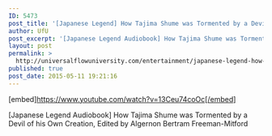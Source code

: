 ```yaml
---
ID: 5473
post_title: '[Japanese Legend] How Tajima Shume was Tormented by a Devil of his Own Creation (Audiobook)'
author: UfU
post_excerpt: '[Japanese Legend Audiobook] How Tajima Shume was Tormented by a Devil of his Own Creation, Edited by Algernon Bertram Freeman-Mitford'
layout: post
permalink: >
  http://universalflowuniversity.com/entertainment/japanese-legend-how-tajima-shume-was-tormented-by-a-devil-of-his-own-creation-audiobook/
published: true
post_date: 2015-05-11 19:21:16
---
```

[embed]https://www.youtube.com/watch?v=13Ceu74coOc[/embed]<br>
<p>[Japanese Legend Audiobook] How Tajima Shume was Tormented by a Devil of his Own Creation, Edited by Algernon Bertram Freeman-Mitford</p>